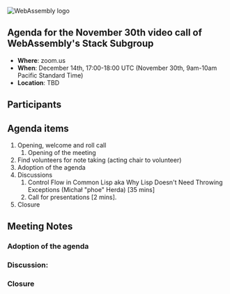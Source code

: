 ![WebAssembly logo](/images/WebAssembly.png)

## Agenda for the November 30th video call of WebAssembly's Stack Subgroup

- **Where**: zoom.us
- **When**: December 14th, 17:00-18:00 UTC (November 30th, 9am-10am Pacific Standard Time)
- **Location**: TBD


## Participants



## Agenda items

1. Opening, welcome and roll call
    1. Opening of the meeting
1. Find volunteers for note taking (acting chair to volunteer)
1. Adoption of the agenda
1. Discussions
   1. Control Flow in Common Lisp aka Why Lisp Doesn't Need Throwing Exceptions (Michał "phoe" Herda) [35 mins]
   1. Call for presentations [2 mins].
1. Closure

## Meeting Notes

### Adoption of the agenda

### Discussion:


### Closure
